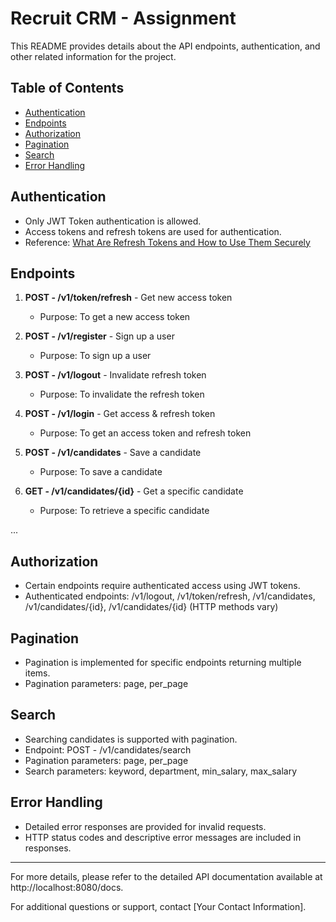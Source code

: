 # Recruit CRM - Assignment

This README provides details about the API endpoints, authentication, and other related information for the project.

## Table of Contents

- [Authentication](#authentication)
- [Endpoints](#endpoints)
- [Authorization](#authorization)
- [Pagination](#pagination)
- [Search](#search)
- [Error Handling](#error-handling)

## Authentication

- Only JWT Token authentication is allowed.
- Access tokens and refresh tokens are used for authentication.
- Reference: [What Are Refresh Tokens and How to Use Them Securely](https://auth0.com/blog/refresh-tokens-what-are-they-and-when-to-use-them/)

## Endpoints

1. **POST - /v1/token/refresh** - Get new access token
   - Purpose: To get a new access token

2. **POST - /v1/register** - Sign up a user
   - Purpose: To sign up a user

3. **POST - /v1/logout** - Invalidate refresh token
   - Purpose: To invalidate the refresh token

4. **POST - /v1/login** - Get access & refresh token
   - Purpose: To get an access token and refresh token

5. **POST - /v1/candidates** - Save a candidate
   - Purpose: To save a candidate

6. **GET - /v1/candidates/{id}** - Get a specific candidate
   - Purpose: To retrieve a specific candidate

...

## Authorization

- Certain endpoints require authenticated access using JWT tokens.
- Authenticated endpoints: /v1/logout, /v1/token/refresh, /v1/candidates, /v1/candidates/{id}, /v1/candidates/{id} (HTTP methods vary)

## Pagination

- Pagination is implemented for specific endpoints returning multiple items.
- Pagination parameters: page, per_page

## Search

- Searching candidates is supported with pagination.
- Endpoint: POST - /v1/candidates/search
- Pagination parameters: page, per_page
- Search parameters: keyword, department, min_salary, max_salary

## Error Handling

- Detailed error responses are provided for invalid requests.
- HTTP status codes and descriptive error messages are included in responses.

---

For more details, please refer to the detailed API documentation available at http://localhost:8080/docs.

For additional questions or support, contact [Your Contact Information].